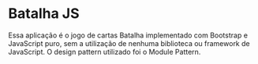 # Batalha JS #

Essa aplicação é o jogo de cartas Batalha implementado com Bootstrap e JavaScript puro, sem a utilização de nenhuma biblioteca ou framework de JavaScript. O design pattern utilizado foi o Module Pattern.

